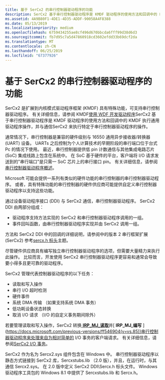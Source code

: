 ```yaml
---
title: 基于 SerCx2 的串行控制器驱动程序的功能
description: SerCx2 基于串行控制器驱动程序是 KMDF 驱动程序的使用方法和回调中的 KMDF 执行通用驱动程序操作，并与 SerCx2 来执行特定于串行控制器驱动程序的操作的通信。
ms.assetid: 4A9B80F1-4DE1-4D35-ADDF-90058A4F8388
ms.date: 05/13/2019
ms.localizationpriority: medium
ms.openlocfilehash: 6759434255ae8cf496d670bbcda6fff99d38d6d3
ms.sourcegitcommit: fb7d95c7a5d47860918cd3602efdd33b69dcf2da
ms.translationtype: MT
ms.contentlocale: zh-CN
ms.lasthandoff: 06/25/2019
ms.locfileid: "67377926"
---
```

# <a name="features-of-sercx2-based-serial-controller-drivers"></a>基于 SerCx2 的串行控制器驱动程序的功能

SerCx2 是扩展到内核模式驱动程序框架 (KMDF) 具有特殊功能，可支持串行控制器驱动程序。 有关详细信息，请参阅 KMDF[使用 WDF 开发驱动程序](https://docs.microsoft.com/windows-hardware/drivers/wdf/using-the-framework-to-develop-a-driver)SerCx2 基于串行控制器驱动程序是 KMDF 驱动程序的使用方法和回调中的 KMDF 执行通用驱动程序操作，并与通信SerCx2 来执行特定于串行控制器驱动程序的操作。

通常情况下，串行控制器是兼容的硬件级别与 16550 通用异步接收器/转换器 (UART) 设备。 UARTs 之后控制为个人计算技术的早期阶段的串行端口位于台式 Pc 的情况下使用。 最近，串行控制器提供低 pin 计数通信与其他集成电路芯片 (SoC) 集成线路上包含在系统中。 在 SoC 基于硬件的平台，客户端将 I/O 请求发送到的"串行端口"是只需一 SoC 芯片上的串行接口 pin。 有关详细信息，请参阅[串行控制器驱动程序概述](serial-drivers-overview.md)。

Microsoft 可能会提供一系列有类似的硬件功能的串行控制器的串行控制器驱动程序。 或者，具有特殊功能的串行控制器的硬件供应商可能提供自定义串行控制器驱动程序以支持这些功能。

通过设备驱动程序接口 (DDI) 与 SerCx2 通信，串行控制器驱动程序。 SerCx2 DDI 由两部分组成：

- 驱动程序支持方法实现的 SerCx2 和串行控制器驱动程序调用的一组。
- 事件回叫函数，由串行控制器驱动程序实现并由 SerCx2 调用一组。

方法和 SerCx2 DDI 中的回调的详细说明，请参阅中的版本 2 串行框架扩展 (SerCx2) 参考[sercx.h 标头](https://docs.microsoft.com/windows-hardware/drivers/ddi/content/sercx/)主题。

尽管硬件供应商具有编写独立串行控制器驱动程序的选项，但需要大量精力来执行此操作。 比较而言，开发使用 SerCx2 串行控制器驱动程序更容易和通常会导致要小得多且更可靠的驱动程序。

SerCx2 管理代表控制器驱动程序的以下任务：

- 读取和写入操作
- 串行 I/O 超时检测
- 硬件事件
- 系统 DMA 传输 （如果支持系统 DMA 事务）
- 低功耗设备状态转换
- 取消 I/O 请求 （I/O 的自定义事务期间除外）

若要管理读取和写入操作，SerCx2 转换[ **IRP\_MJ\_读取**](https://docs.microsoft.com/previous-versions/ff546883(v=vs.85))并[ **IRP\_MJ\_编写** ](https://docs.microsoft.com/previous-versions/ff546904(v=vs.85))串行控制器驱动程序来处理来自为相对简单的 I/O 事务的客户端请求。 有关详细信息，请参阅[SerCx2 I/O 事务](sercx2-i-o-transactions.md)。

SerCx2 作为名为 Sercx2.sys 组件包含在 Windows 中。 串行控制器驱动程序以静态方式链接到 SerCx2 库，Sercxstubs.lib （2.0 版），并且，在运行时，与其通信 Sercx2.sys。 在 2.0 版中定义 SerCx2 DDI\\Sercx.h 标头文件。 Windows 驱动程序工具包的 Windows 8.1 中提供了 Sercxstubs.lib 和 Sercx.h。
